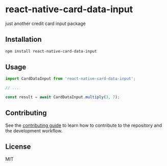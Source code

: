 # react-native-card-data-input

just another credit card input package

## Installation

```sh
npm install react-native-card-data-input
```

## Usage

```js
import CardDataInput from 'react-native-card-data-input';

// ...

const result = await CardDataInput.multiply(3, 7);
```

## Contributing

See the [contributing guide](CONTRIBUTING.md) to learn how to contribute to the repository and the development workflow.

## License

MIT
